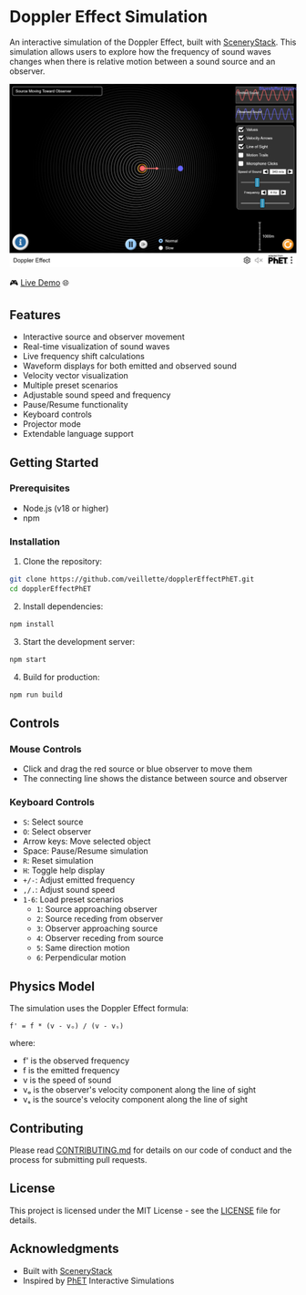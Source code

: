 # Doppler Effect Simulation

An interactive simulation of the Doppler Effect, built with [SceneryStack](https://github.com/sceneryStack). This simulation allows users to explore how the frequency of sound waves changes when there is relative motion between a sound source and an observer.

[![Interactive Doppler Effect simulation showing sound waves propagating from a moving red source to a blue observer. The visualization demonstrates frequency shifts with circular wave patterns and includes waveform displays showing the emitted and observed frequencies.](./assets/screenshot.png)](https://veillette.github.io/dopplerEffectPhET)

🎮 [Live Demo](https://veillette.github.io/dopplerEffectPhET) 🌐

## Features

- Interactive source and observer movement
- Real-time visualization of sound waves
- Live frequency shift calculations
- Waveform displays for both emitted and observed sound
- Velocity vector visualization
- Multiple preset scenarios
- Adjustable sound speed and frequency
- Pause/Resume functionality
- Keyboard controls
- Projector mode
- Extendable language support

## Getting Started

### Prerequisites

- Node.js (v18 or higher)
- npm

### Installation

1. Clone the repository:

```bash
git clone https://github.com/veillette/dopplerEffectPhET.git
cd dopplerEffectPhET
```

2. Install dependencies:

```bash
npm install
```

3. Start the development server:

```bash
npm start
```

4. Build for production:

```bash
npm run build
```

## Controls

### Mouse Controls

- Click and drag the red source or blue observer to move them
- The connecting line shows the distance between source and observer

### Keyboard Controls

- `S`: Select source
- `O`: Select observer
- Arrow keys: Move selected object
- Space: Pause/Resume simulation
- `R`: Reset simulation
- `H`: Toggle help display
- `+/-`: Adjust emitted frequency
- `,/.`: Adjust sound speed
- `1-6`: Load preset scenarios
  - `1`: Source approaching observer
  - `2`: Source receding from observer
  - `3`: Observer approaching source
  - `4`: Observer receding from source
  - `5`: Same direction motion
  - `6`: Perpendicular motion

## Physics Model

The simulation uses the Doppler Effect formula:

```
f' = f * (v - vₒ) / (v - vₛ)
```

where:

- f' is the observed frequency
- f is the emitted frequency
- v is the speed of sound
- vₒ is the observer's velocity component along the line of sight
- vₛ is the source's velocity component along the line of sight

## Contributing

Please read [CONTRIBUTING.md](CONTRIBUTING.md) for details on our code of conduct and the process for submitting pull requests.

## License

This project is licensed under the MIT License - see the [LICENSE](LICENSE) file for details.

## Acknowledgments

- Built with [SceneryStack](https://github.com/sceneryStack)
- Inspired by [PhET](https://phet.colorado.edu) Interactive Simulations
